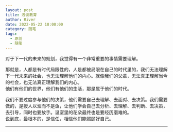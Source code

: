 ```yaml
---
layout: post
title: 浅谈教育
author: River
date: 2022-05-22 18:00:00
category: 随笔
tags:
  - 原创
  - 随笔
---
```


对于下一代的未来的规划，我觉得有一个非常重要的事情需要理解。

<!-- more -->

那就是，人都是有时代局限性的，人是都被局限在自己的时代里的，我们无法理解下一代未来的社会，也无法理解他们的内心。就像我们的父辈，无法真正理解当今的社会，也无法真正理解我们的内心。  
他们有他们的世界，他们有他们的生活，那是属于他们的时代。

我们不要过度参与他们的决策，他们需要自己去理解、去面对、去决策。我们需要做的，是授人以渔而不是鱼，让他们学会自己去分析、去理解、去判断、去决策，去引导，同时也要放手。温室里的花朵最终也是要经历磨难的。  
说到底，最根本的，是信任，相信他们能照顾好自己。

---
